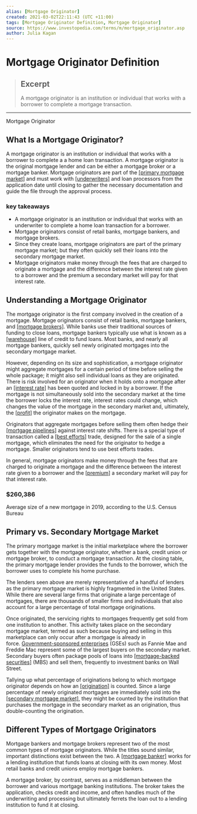 ```yaml
---
alias: [Mortgage Originator]
created: 2021-03-02T22:11:43 (UTC +11:00)
tags: [Mortgage Originator Definition, Mortgage Originator]
source: https://www.investopedia.com/terms/m/mortgage_originator.asp
author: Julia Kagan
---
```


# Mortgage Originator Definition

> ## Excerpt
> A mortgage originator is an institution or individual that works with a borrower to complete a mortgage transaction.

---

Mortgage Originator
## What Is a Mortgage Originator?

A mortgage originator is an institution or individual that works with a borrower to complete a a home loan transaction. A mortgage originator is the original mortgage lender and can be either a mortgage broker or a mortgage banker. Mortgage originators are part of the [[primary mortgage market]](https://www.investopedia.com/terms/p/primary_mortgage_market.asp) and must work with [[underwriters]](https://www.investopedia.com/terms/u/underwriter.asp) and loan processors from the application date until closing to gather the necessary documentation and guide the file through the approval process.

### key takeaways

-   A mortgage originator is an institution or individual that works with an underwriter to complete a home loan transaction for a borrower.
-   Mortgage originators consist of retail banks, mortgage bankers, and mortgage brokers.
-   Since they create loans, mortgage originators are part of the primary mortgage market; but they often quickly sell their loans into the secondary mortgage market.
-   Mortgage originators make money through the fees that are charged to originate a mortgage and the difference between the interest rate given to a borrower and the premium a secondary market will pay for that interest rate.

## Understanding a Mortgage Originator

The mortgage originator is the first company involved in the creation of a mortgage. Mortgage originators consist of retail banks, mortgage bankers, and [[mortgage brokers]](https://www.investopedia.com/terms/m/mortgagebroker.asp). While banks use their traditional sources of funding to close loans, mortgage bankers typically use what is known as a [[warehouse]](https://www.investopedia.com/terms/w/warehouse_lending.asp) line of credit to fund loans. Most banks, and nearly all mortgage bankers, quickly sell newly originated mortgages into the secondary mortgage market.

However, depending on its size and sophistication, a mortgage originator might aggregate mortgages for a certain period of time before selling the whole package; it might also sell individual loans as they are originated. There is risk involved for an originator when it holds onto a mortgage after an [[interest rate]](https://www.investopedia.com/terms/i/interestrate.asp) has been quoted and locked in by a borrower. If the mortgage is not simultaneously sold into the secondary market at the time the borrower locks the interest rate, interest rates could change, which changes the value of the mortgage in the secondary market and, ultimately, the [[profit]](https://www.investopedia.com/terms/p/profit.asp) the originator makes on the mortgage.

Originators that aggregate mortgages before selling them often hedge their [[mortgage pipelines]](https://www.investopedia.com/terms/m/mortgage_pipeline.asp) against interest rate shifts. There is a special type of transaction called a [[best efforts]](https://www.investopedia.com/terms/b/bestefforts.asp) trade, designed for the sale of a single mortgage, which eliminates the need for the originator to hedge a mortgage. Smaller originators tend to use best efforts trades.

In general, mortgage originators make money through the fees that are charged to originate a mortgage and the difference between the interest rate given to a borrower and the [[premium]](https://www.investopedia.com/terms/p/premium.asp) a secondary market will pay for that interest rate.

### $260,386

Average size of a new mortgage in 2019, according to the U.S. Census Bureau

## Primary vs. Secondary Mortgage Market

The primary mortgage market is the initial marketplace where the borrower gets together with the mortgage originator, whether a bank, credit union or mortgage broker, to conduct a mortgage transaction. At the closing table, the primary mortgage lender provides the funds to the borrower, which the borrower uses to complete his home purchase.

The lenders seen above are merely representative of a handful of lenders as the primary mortgage market is highly fragmented in the United States. While there are several large firms that originate a large percentage of mortgages, there are thousands of smaller firms and individuals that also account for a large percentage of total mortgage originations.

Once originated, the servicing rights to mortgages frequently get sold from one institution to another. This activity takes place on the secondary mortgage market, termed as such because buying and selling in this marketplace can only occur after a mortgage is already in force. [Government-sponsored enterprises](https://www.investopedia.com/terms/g/gse.asp) (GSEs) such as Fannie Mae and Freddie Mac represent some of the largest buyers on the secondary market. Secondary buyers often package pools of loans into [[mortgage-backed securities]](https://www.investopedia.com/terms/m/mbs.asp) (MBS) and sell them, frequently to investment banks on Wall Street.

Tallying up what percentage of originations belong to which mortgage originator depends on how an [[origination]](https://www.investopedia.com/terms/o/origination.asp) is counted. Since a large percentage of newly originated mortgages are immediately sold into the [[secondary mortgage market]](https://www.investopedia.com/terms/s/secondarymarket.asp), they might be counted by the institution that purchases the mortgage in the secondary market as an origination, thus double-counting the origination.

## Different Types of Mortgage Originators

Mortgage bankers and mortgage brokers represent two of the most common types of mortgage originators. While the titles sound similar, important distinctions exist between the two. A [[mortgage banker]](https://www.investopedia.com/terms/m/mortgagebanker.asp) works for a lending institution that funds loans at closing with its own money. Most retail banks and credit unions employ mortgage bankers.

A mortgage broker, by contrast, serves as a middleman between the borrower and various mortgage banking institutions. The broker takes the application, checks credit and income, and often handles much of the underwriting and processing but ultimately ferrets the loan out to a lending institution to fund it at closing.
